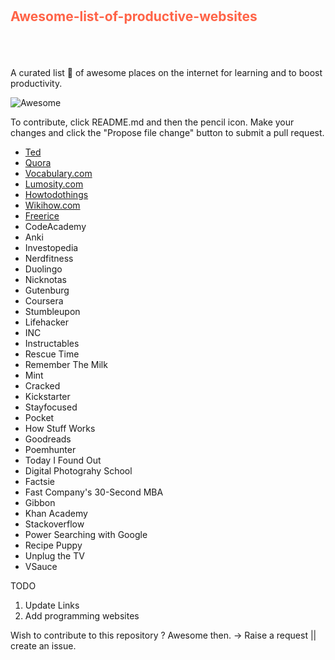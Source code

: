 #
<div style="height:80px">
<h2 style="color:tomato">Awesome-list-of-productive-websites</h2>
</div>

A curated list :book: of awesome places on the internet for learning and to boost productivity.

<img src="https://camo.githubusercontent.com/13c4e50d88df7178ae1882a203ed57b641674f94/68747470733a2f2f63646e2e7261776769742e636f6d2f73696e647265736f726875732f617765736f6d652f643733303566333864323966656437386661383536353265336136336531353464643865383832392f6d656469612f62616467652e737667" alt="Awesome" data-canonical-src="https://cdn.rawgit.com/sindresorhus/awesome/d7305f38d29fed78fa85652e3a63e154dd8e8829/media/badge.svg" style="max-width:100%;"> 
<br>

To contribute, click README.md and then the pencil icon. Make your changes and click the "Propose file change" button to submit a pull request.


<ul> 
<li><a href="https://www.ted.com/" target="_blank">Ted</a> </li>
<li><a href="http://www.quora.com/">Quora</a> </li>
<li><a href="http://www.vocabulary.com/">Vocabulary.com</a> </li>
<li><a href="http://www.lumosity.com/">Lumosity.com</a> </li>
<li><a href="http://www.howtodothings.com/">Howtodothings</a> </li>
<li><a href="http://www.wikihow.com/Main-Page">Wikihow.com</a></li>
<li><a href="http://www.freerice.com">Freerice</a></li>
<li><a>CodeAcademy</a></li>
<li><a>Anki</a></li>
<li><a>Investopedia</a></li>
<li><a>Nerdfitness</a></li>
<li><a>Duolingo</a></li>
<li><a>Nicknotas</a></li>
<li><a>Gutenburg</a></li>
<li><a>Coursera</a></li>
<li><a>Stumbleupon</a></li>
<li><a>Lifehacker</a></li>
<li><a>INC</a></li>
<li><a>Instructables</a></li>
<li><a>Rescue Time</a></li>
<li><a>Remember The Milk</a></li>
<li><a>Mint</a></li>
<li><a>Cracked</a></li>
<li><a>Kickstarter</a></li>
<li><a>Stayfocused</a></li>
<li><a>Pocket</a></li>
<li><a>How Stuff Works</a></li>
<li><a>Goodreads</a></li>
<li><a>Poemhunter</a></li>
<li><a>Today I Found Out</a></li>
<li><a>Digital Photograhy School</a></li>
<li><a>Factsie</a></li>
<li><a>Fast Company's 30-Second MBA</a></li>
<li><a>Gibbon</a></li>
<li><a>Khan Academy</a></li>
<li><a>Stackoverflow</a></li>
<li><a>Power Searching with Google</a></li>
<li><a>Recipe Puppy</a></li>
<li><a>Unplug the TV</a></li>
<li><a>VSauce</a></li>

</ul>


TODO

1. Update Links
2. Add programming websites


Wish to contribute to this repository ?
Awesome then.
-> Raise a request || create an issue.
